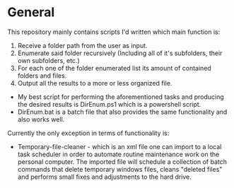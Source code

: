# General
This repository mainly contains scripts I'd written which main function is:
1) Receive a folder path from the user as input.
2) Enumerate said folder recursively (Including all of it's subfolders, their own subfolders, etc.)
3) For each one of the folder enumerated list its amount of contained folders and files.
4) Output all the results to a more or less organized file. 
* My best script for performing the aforementioned tasks and producing the desired results is DirEnum.ps1 which is a powershell script.  
* DirEnum.bat is a batch file that also provides the same functionality and also works well.

Currently the only exception in terms of functionality is: 
- Temporary-file-cleaner - which is an xml file one can import to a local task scheduler in order to automate routine maintenance work on the personal computer. The imported file will schedule a collection of batch commands that delete temporary windows files, cleans "deleted files" and performs small fixes and adjustments to the hard drive. 
